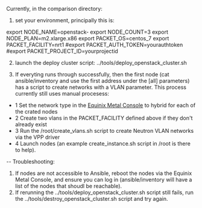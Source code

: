 Currently, in the comparison directory:


1) set your environment, principally this is:

export NODE_NAME=openstack-
export NODE_COUNT=3
export NODE_PLAN=m2.xlarge.x86
export PACKET_OS=centos_7
export PACKET_FACILITY=nrt1
#export PACKET_AUTH_TOKEN=yourauthtoken
#export PACKET_PROJECT_ID=yourprojectid

2) launch the deploy cluster script:
../tools/deploy_openstack_cluster.sh

3) If everyting runs through successfully, then the first node (cat ansible/inventory and use the first address under the [all] parameters) has a script to create networks with a VLAN parameter.  This process currently still uses manual procesess:
 - 1 Set the network type in the [Equinix Metal Console](http://console.equinix.com/) to hybrid for each of the crated nodes
 - 2 Create two vlans in the PACKET_FACILITY defined above if they don't already exist
 - 3 Run the /root/create_vlans.sh script to create Neutron VLAN networks via the VPP driver
 - 4 Launch nodes (an example create_instance.sh script in /root is there to help).

--
Troubleshooting:
1) If nodes are not accessible to Ansible, reboot the nodes via the Equinix Metal Console, and ensure you can log in (ansible/inventory will have a list of the nodes that shoudl be reachable).
2) If rerunning the ../tools/deploy_openstack_cluster.sh script still fails, run the ../tools/destroy_openstack_cluster.sh script and try again.


